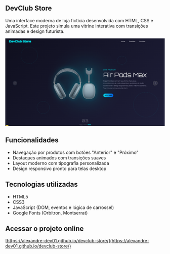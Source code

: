## DevClub Store

Uma interface moderna de loja fictícia desenvolvida com HTML, CSS e JavaScript. Este projeto simula uma vitrine interativa com transições animadas e design futurista.

<img src="./img/ScreenShotWebSite.PNG" alt="Demonstração do Website" width="600">

## Funcionalidades

- Navegação por produtos com botões "Anterior" e "Próximo"
- Destaques animados com transições suaves
- Layout moderno com tipografia personalizada
- Design responsivo pronto para telas desktop

## Tecnologias utilizadas

- HTML5
- CSS3
- JavaScript (DOM, eventos e lógica de carrossel)
- Google Fonts (Orbitron, Montserrat)

## Acessar o projeto online

[https://alexandre-dev01.github.io/devclub-store/](https://alexandre-dev01.github.io/devclub-store/)
